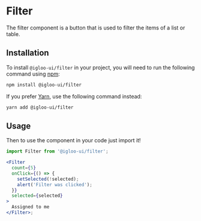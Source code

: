 # Filter

The filter component is a button that is used to filter the items of a list or table.

<Example />
<ReferenceLinks />

## Installation

To install `@igloo-ui/filter` in your project, you will need to run the following command using [npm](https://www.npmjs.com/):

```bash
npm install @igloo-ui/filter
```

If you prefer [Yarn](https://classic.yarnpkg.com/en/), use the following command instead:

```bash
yarn add @igloo-ui/filter
```

## Usage

Then to use the component in your code just import it!

```jsx
import Filter from '@igloo-ui/filter';

<Filter
  count={5}
  onClick={() => {
    setSelected(!selected);
    alert('Filter was clicked');
  }}
  selected={selected}
>
  Assigned to me
</Filter>;
```
